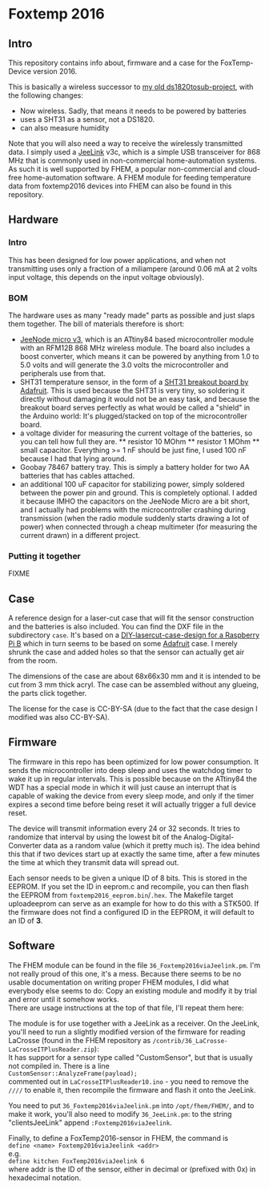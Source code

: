 # Foxtemp 2016

## Intro

This repository contains info about, firmware and a case for the
FoxTemp-Device version 2016.

This is basically a wireless successor to
[my old ds1820tosub-project](https://www.poempelfox.de/ds1820tousb/), with
the following changes:
- Now wireless. Sadly, that means it needs to be powered by batteries
- uses a SHT31 as a sensor, not a DS1820.
- can also measure humidity

Note that you will also need a way to receive the wirelessly transmitted
data. I simply used a [JeeLink](http://jeelabs.net/projects/hardware/wiki/JeeLink) v3c,
which is a simple USB transceiver for 868 MHz that is commonly used in
non-commercial home-automation systems. As such it is well supported by
FHEM, a popular non-commercial and cloud-free home-automation software.
A FHEM module for feeding temperature data from foxtemp2016 devices into
FHEM can also be found in this repository.

## Hardware

### Intro

This has been designed for low power applications, and when not transmitting
uses only a fraction of a miliampere (around 0.06 mA at 2 volts input voltage,
this depends on the input voltage obviously).

### BOM

The hardware uses as many "ready made" parts as possible and just slaps them
together. The bill of materials therefore is short:

* [JeeNode micro v3](http://jeelabs.org/jm3), which is
  an ATtiny84 based microcontroller module with an RFM12B 868 MHz wireless module.
  The board also includes a boost converter, which means it can be powered by
  anything from 1.0 to 5.0 volts and will generate the 3.0 volts the
  microcontroller and peripherals use from that.
* SHT31 temperature sensor, in the form of a
  [SHT31 breakout board by Adafruit](https://www.adafruit.com/product/2857).
  This is used because the SHT31 is very tiny, so soldering it directly
  without damaging it would not be an easy task, and because the breakout
  board serves perfectly as what would be called a "shield" in the Arduino
  world: It's plugged/stacked on top of the microcontroller board.
* a voltage divider for measuring the current voltage of the batteries, so you
  can tell how full they are.
** resistor 10 MOhm
** resistor 1 MOhm
** small capacitor. Everything >= 1 nF should be just fine, I used 100 nF
   because I had that lying around.
* Goobay 78467 battery tray. This is simply a battery holder for two
  AA batteries that has cables attached.
* an additional 100 uF capacitor for stabilizing power, simply soldered
  between the power pin and ground. This is completely
  optional. I added it because IMHO the capacitors on the JeeNode Micro
  are a bit short, and I actually had problems with the microcontroller
  crashing during transmission (when the radio module suddenly starts drawing
  a lot of power) when connected through a cheap multimeter (for measuring the
  current drawn) in a different project.

### Putting it together

FIXME

## Case

A reference design for a laser-cut case that will fit the sensor construction
and the batteries is also included. You can find the DXF file in the subdirectory
`case`. It's based on a
[DIY-lasercut-case-design for a Raspberry Pi B](https://github.com/diy-electronics/raspberrypi-b-plus-case/)
which in turn seems to be based on some [Adafruit](http://www.adafruit.com)
case. I merely shrunk the case and added holes so that the sensor can actually get
air from the room.

The dimensions of the case are about 68x66x30 mm and it is intended to be
cut from 3 mm thick acryl. The case can be assembled without any glueing,
the parts click together.

The license for the case is CC-BY-SA (due to the fact that the case
design I modified was also CC-BY-SA).

## Firmware

The firmware in this repo has been optimized for low power consumption.
It sends the microcontroller into deep sleep and uses the watchdog timer
to wake it up in regular intervals. This is possible because on the
ATtiny84 the WDT has a special mode in which it will just cause an
interrupt that is capable of waking the device from every sleep mode,
and only if the timer expires a second time before being reset it
will actually trigger a full device reset.

The device will transmit information every 24 or 32 seconds. It tries
to randomize that interval by using the lowest bit of the
Analog-Digital-Converter data as a random value (which it pretty much
is). The idea behind this that if two devices start up at exactly the
same time, after a few minutes the time at which they transmit data
will spread out.

Each sensor needs to be given a unique ID of 8 bits. This is stored
in the EEPROM. If you set the ID in eeprom.c and recompile, you can
then flash the EEPROM from `foxtemp2016_eeprom.bin`/`.hex`. The
Makefile target uploadeeprom can serve as an example for how to do
this with a STK500. If the firmware does not find a configured ID
in the EEPROM, it will default to an ID of **3**.

## Software

The FHEM module can be found in the file `36_Foxtemp2016viaJeelink.pm`.
I'm not really proud of this one, it's a mess. Because there seems
to be no usable documentation on writing proper FHEM modules, I did
what everybody else seems to do: Copy an existing module and modify
it by trial and error until it somehow works.  
There are usage instructions at the top of that file, I'll repeat
them here:

The module is for use together with a JeeLink as a receiver.
On the JeeLink, you'll need to run a slightly modified version of the firmware
for reading LaCrosse (found in the FHEM repository as
`/contrib/36_LaCrosse-LaCrosseITPlusReader.zip`):  
It has support for a sensor type called "CustomSensor", but that is usually
not compiled in. There is a line  
   `CustomSensor::AnalyzeFrame(payload);`  
commented out in `LaCrosseITPlusReader10.ino` -
you need to remove the `////` to enable it, then recompile the firmware
and flash it onto the JeeLink.

You need to put `36_Foxtemp2016viaJeelink.pm` into `/opt/fhem/FHEM/`,
and to make it work, you'll also need to modify `36_JeeLink.pm`:
to the string "clientsJeeLink" append `:Foxtemp2016viaJeelink`.

Finally, to define a FoxTemp2016-sensor in FHEM, the command is  
  `define <name> Foxtemp2016viaJeelink <addr>`  
e.g.  
  `define kitchen FoxTemp2016viaJeelink 6`  
where addr is the ID of the sensor, either in decimal or
(prefixed with 0x) in hexadecimal notation.


